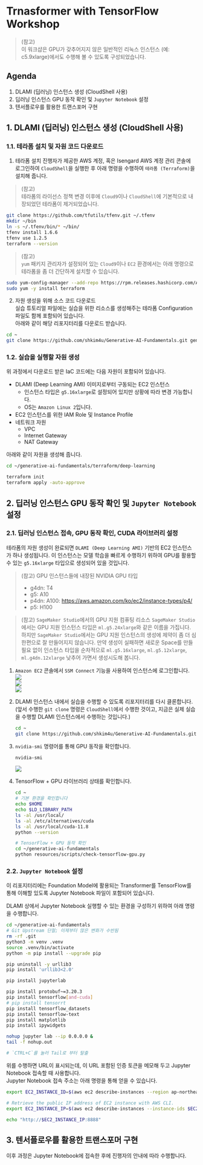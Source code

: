 # Trnasformer with TensorFlow Workshop
> (참고)<br>
> 이 워크샵은 GPU가 갖추어지지 않은 일반적인 리눅스 인스턴스 (예: c5.9xlarge)에서도 수행해 볼 수 있도록 구성되었습니다.


## Agenda
1. DLAMI (딥러닝) 인스턴스 생성 (CloudShell 사용)
2. 딥러닝 인스턴스 GPU 동작 확인 및 `Jupyter Notebook` 설정
3. 텐서플로우를 활용한 트랜스포머 구현

## 1. DLAMI (딥러닝) 인스턴스 생성 (CloudShell 사용)
### 1.1. 테라폼 설치 및 자원 코드 다운로드
1. 테라폼 설치
진행자가 제공한 AWS 계정, 혹은 Isengard AWS 계정 관리 콘솔에 로그인하여 ```CloudShell```을 실행한 후 아래 명령을 수행하여 ```테라폼 (Terraform)```을 설치해 줍니다.<br>

> (참고)<br>
> 테라폼의 라이선스 정책 변경 이후에 `Cloud9`이나 `CloudShell`에 기본적으로 내장되었던 테라폼이 제거되었습니다.

```bash
git clone https://github.com/tfutils/tfenv.git ~/.tfenv
mkdir ~/bin
ln -s ~/.tfenv/bin/* ~/bin/
tfenv install 1.6.6
tfenv use 1.2.5
terraform --version
```

> (참고)<br>
> `yum` 패키지 관리자가 설정되어 있는 `Cloud9`이나 `EC2` 환경에서는 아래 명령으로 테라폼을 좀 더 간단하게 설치할 수 있습니다.
```bash
sudo yum-config-manager --add-repo https://rpm.releases.hashicorp.com/AmazonLinux/hashicorp.repo
sudo yum -y install terraform
```

2. 자원 생성을 위해 소스 코드 다운로드<br>
실습 튜토리얼 파일에는 실습을 위한 리소스를 생성해주는 테라폼 Configuration 파일도 함께 포함되어 있습니다.<br>
아래와 같이 해당 리포지터리를 다운로드 받습니다.

```bash
cd ~
git clone https://github.com/shkim4u/Generative-AI-Fundamentals.git generative-ai-fundamentals
```

### 1.2. 실습을 실행할 자원 생성<br>
위 과정에서 다운로드 받은 IaC 코드에는 다음 자원이 포함되어 있습니다.

* DLAMI (Deep Learning AMI) 이미지로부터 구동되는 EC2 인스턴스
  * 인스턴스 타입은 `g5.16xlarge`로 설정되어 있지만 상황에 따라 변경 가능합니다.
  * OS는 `Amazon Linux 2`입니다.
* EC2 인스턴스를 위한 IAM Role 및 Instance Profile
* 네트워크 자원
  * VPC
  * Internet Gateway
  * NAT Gateway

아래와 같이 자원을 생성해 줍니다.
```bash
cd ~/generative-ai-fundamentals/terraform/deep-learning

terraform init
terraform apply -auto-approve
```

## 2. 딥러닝 인스턴스 GPU 동작 확인 및 `Jupyter Notebook` 설정

### 2.1. 딥러닝 인스턴스 접속, GPU 동작 확인, CUDA 라이브러리 설정

테라폼의 자원 생성이 완료되면 `DLAMI (Deep Learning AMI)` 기반의 EC2 인스턴스가 하나 생성됩니다. 이 인스턴스는 모델 학습을 빠르게 수행하기 위하여 GPU를 활용할 수 있는 `g5.16xlarge` 타입으로 생성되어 있을 것입니다.

> (참고) GPU 인스턴스들에 내장된 NVIDIA GPU 타입
> - g4dn: T4
> - g5: A10
> - p4dn: A100: <https://aws.amazon.com/ko/ec2/instance-types/p4/>
> - p5: H100

> (참고) `SageMaker Studio`에서의 GPU 지원 컴퓨팅 리소스
> `SageMaker Studio`에서는 GPU 지원 인스턴스 타입은 `ml.g5.24xlarge`와 같은 이름을 가집니다.
> 하지만 `SageMaker Studio`에서는 GPU 지원 인스턴스의 생성에 제약이 좀 더 심한편으로 잘 만들어지지 않습니다. 만약 생성이 실패하면 새로운 Space를 만들 필요 없이 인스턴스 타입을 순차적으로 `ml.g5.16xlarge`, `ml.g5.12xlarge`, `ml.g4dn.12xlarge` 낮추어 가면서 생성시도해 봅니다.


1. `Amazon EC2` 콘솔에서 `SSM Connect` 기능을 사용하여 인스턴스에 로그인합니다.<br>
   ![](../resources/images/EC2-Connect-DLAMI.png)<br>
   ![](../resources/images/SSM-DLAMI-Connect.png)<br>
   ![](../resources/images/SSM-DLAMI-Connected.png)
2. DLAMI 인스턴스 내에서 실습을 수행할 수 있도록 리포지터리를 다시 클론합니다. (앞서 수행한 `git clone` 명령은 `CloudShell`에서 수행한 것이고, 지금은 실제 실습을 수행할 DLAMI 인스턴스에서 수행하는 것입니다.)

   ```bash
   cd ~
   git clone https://github.com/shkim4u/Generative-AI-Fundamentals.git generative-ai-fundamentals
   ```

3. `nvidia-smi` 명령어를 통해 GPU 동작을 확인합니다.
   ```bash
   nvidia-smi
   ```
   
   ![](../resources/images/DLAMI-nvidia-smi.png)
4. TensorFlow + GPU 라이브러리 상태를 확인합니다.
   ```bash
   cd ~
   # 기본 환경을 확인합니다
   echo $HOME
   echo $LD_LIBRARY_PATH
   ls -al /usr/local/
   ls -al /etc/alternatives/cuda
   ls -al /usr/local/cuda-11.8
   python --version

   # TensorFlow + GPU 동작 확인
   cd ~/generative-ai-fundamentals
   python resources/scripts/check-tensorflow-gpu.py
   ```

### 2.2. `Jupyter Notebook` 설정

이 리포지터리에는 Foundation Model에 활용되는 Transformer를 TensorFlow를 통해 이해할 있도록 Jupyter Notebook 파일이 포함되어 있습니다.<br>

DLAMI 상에서 Jupyter Notebook 실행할 수 있는 환경을 구성하기 위하여 아래 명령을 수행합니다.

```bash
cd ~/generative-ai-fundamentals
# Git Upstream 단절; 이제부터 많은 변화가 수반됨
rm -rf .git
python3 -m venv .venv
source .venv/bin/activate
python -m pip install --upgrade pip

pip uninstall -y urllib3
pip install 'urllib3<2.0'

pip install jupyterlab

pip install protobuf~=3.20.3
pip install tensorflow[and-cuda]
# pip install tensorrt
pip install tensorflow_datasets
pip install tensorflow-text
pip install matplotlib
pip install ipywidgets

nohup jupyter lab --ip 0.0.0.0 &
tail -f nohup.out

# `CTRL+C`를 눌러 Tail로 부터 탈출
```

위를 수행하면 URL이 표시되는데, 이 URL 포함된 인증 토큰을 메모해 두고 Jupyter Notebook 접속할 때 사용합니다.<br>
Jupyter Notebook 접속 주소는 아래 명령을 통해 얻을 수 있습니다.<br>

```bash
export EC2_INSTANCE_ID=$(aws ec2 describe-instances --region ap-northeast-2 --filters Name=tag:Name,Values="*DLAMI-Instance*" Name=instance-state-name,Values=running --query "Reservations[*].Instances[*].InstanceId" --output text) && echo $EC2_INSTANCE_ID

# Retrieve the public IP address of EC2 instance with AWS CLI.
export EC2_INSTANCE_IP=$(aws ec2 describe-instances --instance-ids $EC2_INSTANCE_ID --region ap-northeast-2 --query "Reservations[*].Instances[*].PublicIpAddress" --output text) && echo $EC2_INSTANCE_IP

echo "http://$EC2_INSTANCE_IP:8888"
```

## 3. 텐서플로우를 활용한 트랜스포머 구현

이후 과정은 Jupyter Notebook에 접속한 후에 진행자의 안내에 따라 수행합니다.
